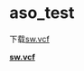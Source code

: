 # aso_test
下载<a href="https://github.com/mutaji/aso_test/trunk/sw.vcf" download = "sw.vcf">sw.vcf</a>

<a download="sw.vcf" href="./sw.vcf" target="_blank"><b>sw.vcf</b></a>
